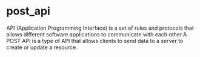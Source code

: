 # post_api
API (Application Programming Interface) is a set of rules and protocols that allows different software applications to communicate with each other.A POST API is a type of API that allows clients to send data to a server to create or update a resource. 
